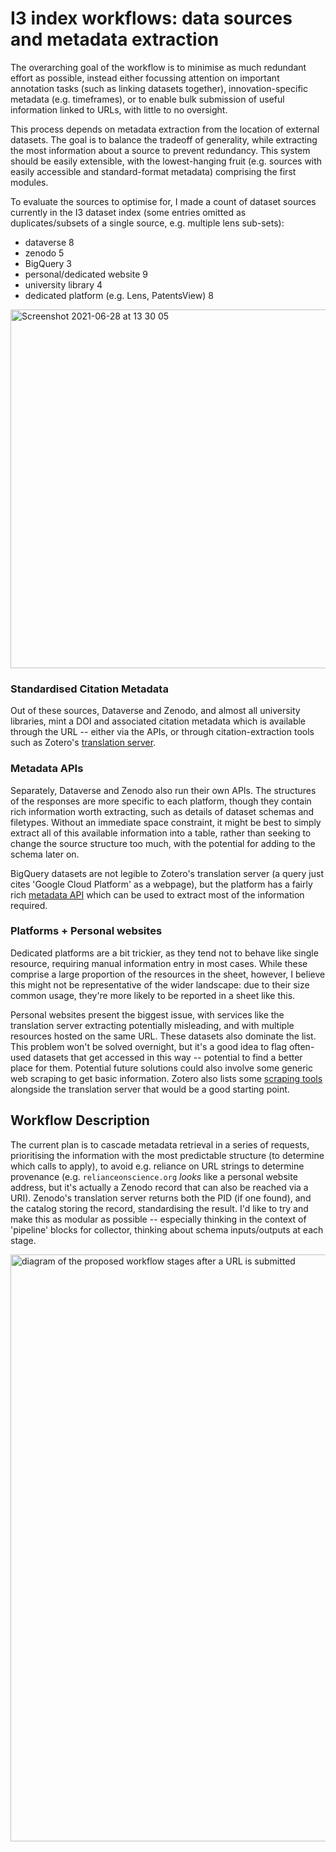 # I3 index workflows: data sources and metadata extraction

The overarching goal of the workflow is to minimise as much redundant effort as possible, instead either focussing attention on important annotation tasks (such as linking datasets together), innovation-specific metadata (e.g. timeframes), or to enable bulk submission of useful information linked to URLs, with little to no oversight.

This process depends on metadata extraction from the location of external datasets. The goal is to balance the tradeoff of generality, while extracting the most information about a source to prevent redundancy. This system should be easily extensible, with the lowest-hanging fruit (e.g. sources with easily accessible and standard-format metadata) comprising the first modules.

To evaluate the sources to optimise for, I made a count of dataset sources currently in the I3 dataset index (some entries omitted as duplicates/subsets of a single source, e.g. multiple lens sub-sets):

* dataverse 8
* zenodo 5
* BigQuery 3
* personal/dedicated website 9
* university library 4
* dedicated platform (e.g. Lens, PatentsView) 8

<img width="574" alt="Screenshot 2021-06-28 at 13 30 05" src="https://user-images.githubusercontent.com/16444898/123645236-12258780-d81e-11eb-9b35-add5e4537cd1.png">

### Standardised Citation Metadata

Out of these sources, Dataverse and Zenodo, and almost all university libraries, mint a DOI and associated citation metadata which is available through the URL -- either via the APIs, or through citation-extraction tools such as Zotero's [translation server](https://github.com/zotero/translation-server).

### Metadata APIs

Separately, Dataverse and Zenodo also run their own APIs. The structures of the responses are more specific to each platform, though they contain rich information worth extracting, such as details of dataset schemas and filetypes. Without an immediate space constraint, it might be best to simply extract all of this available information into a table, rather than seeking to change the source structure too much, with the potential for adding to the schema later on.

BigQuery datasets are not legible to Zotero's translation server (a query just cites 'Google Cloud Platform' as a webpage), but the platform has a fairly rich [metadata API](https://cloud.google.com/bigquery/docs/dataset-metadata) which can be used to extract most of the information required.

### Platforms + Personal websites

Dedicated platforms are a bit trickier, as they tend not to behave like single resource, requiring manual information entry in most cases. While these comprise a large proportion of the resources in the sheet, however, I believe this might not be representative of the wider landscape: due to their size common usage, they're more likely to be reported in a sheet like this.

Personal websites present the biggest issue, with services like the translation server extracting potentially misleading, and with multiple resources hosted on the same URL. These datasets also dominate the list. This problem won't be solved overnight, but it's a good idea to flag often-used datasets that get accessed in this way -- potential to find a better place for them. Potential future solutions could also involve some generic web scraping to get basic information. Zotero also lists some [scraping tools](https://www.zotero.org/support/dev/translators/framework) alongside the translation server that would be a good starting point.

## Workflow Description

The current plan is to cascade metadata retrieval in a series of requests, prioritising the information with the most predictable structure (to determine which calls to apply), to avoid e.g. reliance on URL strings to determine provenance (e.g. `relianceonscience.org` *looks* like a personal website address, but it's actually a Zenodo record that can also be reached via a URI). Zenodo's translation server returns both the PID (if one found), and the catalog storing the record, standardising the result. I'd like to try and make this as modular as possible -- especially thinking in the context of 'pipeline' blocks for collector, thinking about schema inputs/outputs at each stage.



<img width="939" alt="diagram of the proposed workflow stages after a URL is submitted" src="https://user-images.githubusercontent.com/16444898/123964553-7033a580-d9ab-11eb-9c79-f628a6cc4cdf.png">


